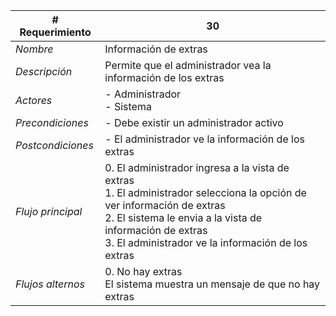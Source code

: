 |# Requerimiento|30 |
|-|-|
| *Nombre*|Información de extras
| *Descripción*| Permite que el administrador vea la información de los extras |
|*Actores*| - Administrador<br> - Sistema
|*Precondiciones*| - Debe existir un administrador activo
|*Postcondiciones*| - El administrador ve la información de los extras
|*Flujo principal*|0.  El administrador ingresa a la vista de extras<br>1.  El administrador selecciona la opción de ver información de extras<br>2.  El sistema le envia a la vista de información de extras<br>3.  El administrador ve la información de los extras
|*Flujos alternos*|0.  No hay extras<br>El sistema muestra un mensaje de que no hay extras
